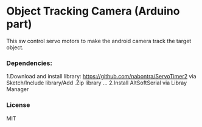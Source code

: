 # Object Tracking Camera (Arduino part)

This sw control servo motors to make the android camera track the target object.

### Dependencies:
1.Download and install library: https://github.com/nabontra/ServoTimer2 via Sketch/Include library/Add .Zip library ...
2.Install AltSoftSerial via Libray Manager

### License

MIT


